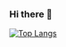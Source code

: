 ### Hi there 👋

[![Top Langs](https://github-readme-stats.vercel.app/api/top-langs/?username=sukcinitas&langs_count=6)](https://github.com/anuraghazra/github-readme-stats)

<!--
**sukcinitas/sukcinitas** is a ✨ _special_ ✨ repository because its `README.md` (this file) appears on your GitHub profile.

Here are some ideas to get you started:

- 🔭 I’m currently working on ...
- 🌱 I’m currently learning ...
- 👯 I’m looking to collaborate on ...
- 🤔 I’m looking for help with ...
- 💬 Ask me about ...
- 📫 How to reach me: ...
- 😄 Pronouns: ...
- ⚡ Fun fact: ...
-->

